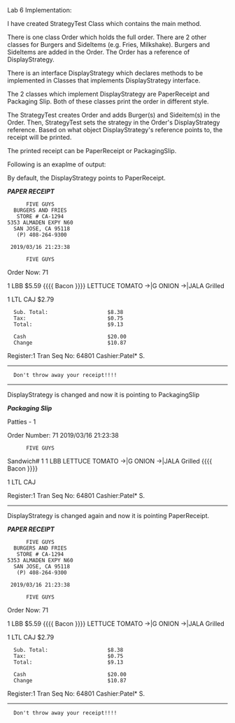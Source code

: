Lab 6 Implementation:

I have created StrategyTest Class which contains the main method.

There is one class Order which holds the full order. There are 2 other classes for Burgers and SideItems (e.g. Fries, Milkshake). Burgers and SideItems are added in the Order.
The Order has a reference of DisplayStrategy.

There is an interface DisplayStrategy which declares methods to be implemented in Classes that implements DisplayStrategy interface.

The 2 classes which implement DisplayStrategy are PaperReceipt and Packaging Slip. Both of these classes print the order in different style.

The StrategyTest creates Order and adds Burger(s) and Sideitem(s) in the Order. Then, StrategyTest sets the strategy in the Order's DisplayStrategy reference. Based on what object DisplayStrategy's reference points to, the receipt will be printed.

The printed receipt can be PaperReceipt or PackagingSlip.

Following is an exaplme of output:

By default, the DisplayStrategy points to PaperReceipt.

*****************************PAPER RECEIPT*****************************

          FIVE GUYS          
      BURGERS AND FRIES      
       STORE # CA-1294       
    5353 ALMADEN EXPY N60    
      SAN JOSE, CA 95118     
       (P) 408-264-9300      

     2019/03/16 21:23:38

          FIVE GUYS          
Order Now: 71

1     LBB                           $5.59
       {{{{ Bacon }}}}
       LETTUCE
       TOMATO
       ->|G ONION
       ->|JALA Grilled

1     LTL CAJ                       $2.79

      Sub. Total:                   $8.38
      Tax:                          $0.75
      Total:                        $9.13

      Cash                          $20.00
      Change                        $10.87
Register:1           Tran Seq No:    64801
Cashier:Patel* S.
**************************************************************************
      Don't throw away your receipt!!!!


********************************

DisplayStrategy is changed and now it is pointing to PackagingSlip

*****************************Packaging Slip*****************************

Patties - 1

Order Number: 71
     2019/03/16 21:23:38

          FIVE GUYS          
Sandwich#  1
1     LBB
    LETTUCE
    TOMATO
    ->|G ONION
    ->|JALA Grilled
    {{{{ Bacon }}}}

1   LTL CAJ                       

Register:1           Tran Seq No:    64801
Cashier:Patel* S.
***********************************************************************

DisplayStrategy is changed again and now it is pointing PaperReceipt.

*****************************PAPER RECEIPT*****************************

          FIVE GUYS          
      BURGERS AND FRIES      
       STORE # CA-1294       
    5353 ALMADEN EXPY N60    
      SAN JOSE, CA 95118     
       (P) 408-264-9300      

     2019/03/16 21:23:38

          FIVE GUYS          
Order Now: 71

1     LBB                           $5.59
       {{{{ Bacon }}}}
       LETTUCE
       TOMATO
       ->|G ONION
       ->|JALA Grilled

1     LTL CAJ                       $2.79

      Sub. Total:                   $8.38
      Tax:                          $0.75
      Total:                        $9.13

      Cash                          $20.00
      Change                        $10.87
Register:1           Tran Seq No:    64801
Cashier:Patel* S.
**************************************************************************
      Don't throw away your receipt!!!!
